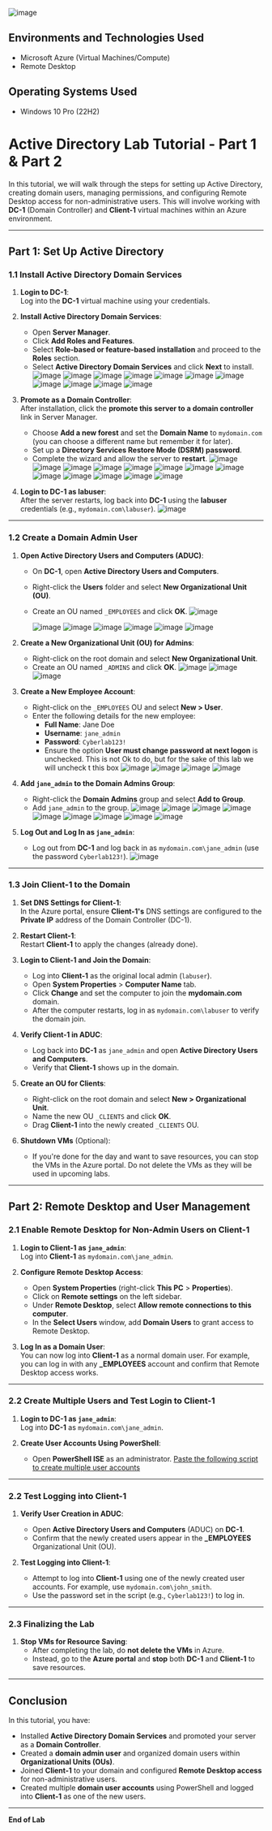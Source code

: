 ![image](https://github.com/user-attachments/assets/fe888fe7-ca6b-455e-b30c-1b77188f1e42)

<h2>Environments and Technologies Used</h2>

- Microsoft Azure (Virtual Machines/Compute)
- Remote Desktop


<h2>Operating Systems Used </h2>

- Windows 10 Pro (22H2)


# **Active Directory Lab Tutorial - Part 1 & Part 2**

In this tutorial, we will walk through the steps for setting up Active Directory, creating domain users, managing permissions, and configuring Remote Desktop access for non-administrative users. This will involve working with **DC-1** (Domain Controller) and **Client-1** virtual machines within an Azure environment.

---

## **Part 1: Set Up Active Directory**

### **1.1 Install Active Directory Domain Services**

1. **Login to DC-1**:  
   Log into the **DC-1** virtual machine using your credentials.

2. **Install Active Directory Domain Services**:  
   - Open **Server Manager**.
   - Click **Add Roles and Features**.
   - Select **Role-based or feature-based installation** and proceed to the **Roles** section.
   - Select **Active Directory Domain Services** and click **Next** to install.
     ![image](https://github.com/user-attachments/assets/807f18c1-2e9c-4958-906c-c4d973d9f6fa)
     ![image](https://github.com/user-attachments/assets/9a431209-1f4a-4ff6-9586-9e399069546c)
     ![image](https://github.com/user-attachments/assets/922111e0-01ce-4d0a-b7d6-4fcb612b5522)
     ![image](https://github.com/user-attachments/assets/33b3007a-184d-467f-ac5c-7a818eddbbc6)
     ![image](https://github.com/user-attachments/assets/3cda9b85-c03a-4c50-a1c4-0da25ffbd6f0)
     ![image](https://github.com/user-attachments/assets/5b100dff-cb56-49ce-b8a8-78383cc32a18)
     ![image](https://github.com/user-attachments/assets/44f4a4e2-37e2-43d2-b4ba-130d90b10074)
     ![image](https://github.com/user-attachments/assets/3de0861d-567a-4291-97e7-18d09b589162)
     ![image](https://github.com/user-attachments/assets/45bae865-c99c-48d1-8057-73287d6e608a)
     ![image](https://github.com/user-attachments/assets/ce6032e7-6c3a-4b2a-8f5c-065d40106352)
     ![image](https://github.com/user-attachments/assets/6d533257-a8eb-4356-a047-aa27f40a2906)












3. **Promote as a Domain Controller**:  
   After installation, click the **promote this server to a domain controller** link in Server Manager.
   - Choose **Add a new forest** and set the **Domain Name** to `mydomain.com` (you can choose a different name but remember it for later).
   - Set up a **Directory Services Restore Mode (DSRM) password**.
   - Complete the wizard and allow the server to **restart**.
     ![image](https://github.com/user-attachments/assets/27c4e54c-5708-46d3-8f7a-9ffaca17a70c)
     ![image](https://github.com/user-attachments/assets/19740026-67c4-4177-9824-0b8a55a6bd5a)
     ![image](https://github.com/user-attachments/assets/a468cf23-58e9-43ed-83dc-3b8b4e562cd8)
     ![image](https://github.com/user-attachments/assets/1eb77852-4471-40bc-8445-0ff087bd4de9)
     ![image](https://github.com/user-attachments/assets/8c84bd16-23dd-4686-9d34-d861fbcb5ef9)
     ![image](https://github.com/user-attachments/assets/4d9509cb-8a7e-47c1-a8d8-53b1838b8f09)
     ![image](https://github.com/user-attachments/assets/d8b1bbc7-cfcf-4456-8409-a32d39681e0c)
     ![image](https://github.com/user-attachments/assets/002c1ace-1786-4f55-9c58-6f2943d16bc7)
     ![image](https://github.com/user-attachments/assets/c4fb87f9-03a7-4742-bf37-34f4c4b832a0)
     ![image](https://github.com/user-attachments/assets/77a9d9bc-fc0c-422c-afb2-23de190e4f63)
     ![image](https://github.com/user-attachments/assets/1181020e-4b44-4ae9-b904-f643c5bf9645)
     ![image](https://github.com/user-attachments/assets/bacf4da6-839b-4f55-8791-4672b973140e)
     ![image](https://github.com/user-attachments/assets/526e8b8a-0850-4426-9ffd-7a3cf01e16ba)













     

4. **Login to DC-1 as labuser**:  
   After the server restarts, log back into **DC-1** using the **labuser** credentials (e.g., `mydomain.com\labuser`).
   ![image](https://github.com/user-attachments/assets/26b641bf-ddd8-43a8-8343-b88b76769b95)


---

### **1.2 Create a Domain Admin User**

1. **Open Active Directory Users and Computers (ADUC)**:  
   - On **DC-1**, open **Active Directory Users and Computers**.
   - Right-click the **Users** folder and select **New Organizational Unit (OU)**.
   - Create an OU named `_EMPLOYEES` and click **OK**.
     ![image](https://github.com/user-attachments/assets/9b679985-75e4-4dd1-a8fb-fade008dd39a)

     ![image](https://github.com/user-attachments/assets/fd8412b8-97a9-47a4-989f-fa37eeca46bb)
     ![image](https://github.com/user-attachments/assets/da8cb9da-1d18-4d01-80d0-e516a3212728)
     ![image](https://github.com/user-attachments/assets/cdf5e28d-cd57-4cc7-88e6-0649746e12ff)
     ![image](https://github.com/user-attachments/assets/6bc9c343-578f-4615-9625-0e7a26b2b981)
     ![image](https://github.com/user-attachments/assets/f9bd28f0-419a-4e4c-af7a-6199f1ad9e4e)
     ![image](https://github.com/user-attachments/assets/fabd9c9a-ad65-45a9-930d-90f1bff590b7)







     

2. **Create a New Organizational Unit (OU) for Admins**:  
   - Right-click on the root domain and select **New Organizational Unit**.
   - Create an OU named `_ADMINS` and click **OK**.
     ![image](https://github.com/user-attachments/assets/f4f212e9-8973-4c02-8f59-15ce1ce88f4c)
     ![image](https://github.com/user-attachments/assets/6b2b5094-9af4-46ee-98de-5c2060ecaa71)
     ![image](https://github.com/user-attachments/assets/bdedf304-1a1a-485d-9fa6-c3aa1e38cfab)




3. **Create a New Employee Account**:  
   - Right-click on the `_EMPLOYEES` OU and select **New > User**.
   - Enter the following details for the new employee:
     - **Full Name**: Jane Doe
     - **Username**: `jane_admin`
     - **Password**: `Cyberlab123!`
     - Ensure the option **User must change password at next logon** is unchecked. This is not Ok to do, but for the sake of this lab we will uncheck t         this box
       ![image](https://github.com/user-attachments/assets/1f4ff91b-1819-4f3d-93f1-a1399aac8605)
       ![image](https://github.com/user-attachments/assets/c2cdf91a-fcdb-4934-b0c5-2f04bd344b44)
       ![image](https://github.com/user-attachments/assets/01b6041c-0cba-47b7-a6d3-848d8519a476)
       ![image](https://github.com/user-attachments/assets/4e49e821-3445-43ce-b6c7-7b2bfb2f166e)




       

4. **Add `jane_admin` to the Domain Admins Group**:  
   - Right-click the **Domain Admins** group and select **Add to Group**.
   - Add `jane_admin` to the group.
     ![image](https://github.com/user-attachments/assets/4c764f6e-7fbb-4b2b-813e-7937bce051ee)
     ![image](https://github.com/user-attachments/assets/5e9f153a-ec40-47e2-a000-639b620878b8)
     ![image](https://github.com/user-attachments/assets/c31a3bc7-38d8-4075-8d81-6e977cbf4624)
     ![image](https://github.com/user-attachments/assets/f322f1f9-9958-43d8-9cd2-44955e31f3f8)
     ![image](https://github.com/user-attachments/assets/08dbb8c3-a69f-4156-8171-f151493cc30c)
     ![image](https://github.com/user-attachments/assets/84dbb532-fd8a-4f23-b463-94c7a6b2e78d)
     ![image](https://github.com/user-attachments/assets/8c287ca6-9f44-4e5a-8708-061b712f332d)
     ![image](https://github.com/user-attachments/assets/6866bc37-81d0-4ffd-89f3-b25decc1d463)
     ![image](https://github.com/user-attachments/assets/2cdf8ea3-7ce7-47f6-aaba-a9e0f97f6c38)






5. **Log Out and Log In as `jane_admin`**:  
   - Log out from **DC-1** and log back in as `mydomain.com\jane_admin` (use the password `Cyberlab123!`).
     ![image](https://github.com/user-attachments/assets/3800e0ec-dc92-4331-ac80-fce447668560)


---

### **1.3 Join Client-1 to the Domain**

1. **Set DNS Settings for Client-1**:  
   In the Azure portal, ensure **Client-1's** DNS settings are configured to the **Private IP** address of the Domain Controller (DC-1).

2. **Restart Client-1**:  
   Restart **Client-1** to apply the changes (already done).

3. **Login to Client-1 and Join the Domain**:  
   - Log into **Client-1** as the original local admin (`labuser`).
   - Open **System Properties** > **Computer Name** tab.
   - Click **Change** and set the computer to join the **mydomain.com** domain.
   - After the computer restarts, log in as `mydomain.com\labuser` to verify the domain join.

4. **Verify Client-1 in ADUC**:  
   - Log back into **DC-1** as `jane_admin` and open **Active Directory Users and Computers**.
   - Verify that **Client-1** shows up in the domain.

5. **Create an OU for Clients**:  
   - Right-click on the root domain and select **New > Organizational Unit**.
   - Name the new OU `_CLIENTS` and click **OK**.
   - Drag **Client-1** into the newly created `_CLIENTS` OU.

6. **Shutdown VMs** (Optional):  
   - If you're done for the day and want to save resources, you can stop the VMs in the Azure portal. Do not delete the VMs as they will be used in upcoming labs.

---

## **Part 2: Remote Desktop and User Management**

### **2.1 Enable Remote Desktop for Non-Admin Users on Client-1**

1. **Login to Client-1 as `jane_admin`**:  
   Log into **Client-1** as `mydomain.com\jane_admin`.

2. **Configure Remote Desktop Access**:
   - Open **System Properties** (right-click **This PC** > **Properties**).
   - Click on **Remote settings** on the left sidebar.
   - Under **Remote Desktop**, select **Allow remote connections to this computer**.
   - In the **Select Users** window, add **Domain Users** to grant access to Remote Desktop.

3. **Log In as a Domain User**:  
   You can now log into **Client-1** as a normal domain user. For example, you can log in with any **_EMPLOYEES** account and confirm that Remote Desktop access works.

---

### **2.2 Create Multiple Users and Test Login to Client-1**

1. **Login to DC-1 as `jane_admin`**:  
   Log into **DC-1** as `mydomain.com\jane_admin`.

2. **Create User Accounts Using PowerShell**:
   - Open **PowerShell ISE** as an administrator.
     [Paste the following script to create multiple user accounts](https://github.com/joshmadakor1/AD_PS/blob/master/Generate-Names-Create-Users.ps1)

---

### **2.2 Test Logging into Client-1**

1. **Verify User Creation in ADUC**:
   - Open **Active Directory Users and Computers** (ADUC) on **DC-1**.
   - Confirm that the newly created users appear in the **_EMPLOYEES** Organizational Unit (OU).

2. **Test Logging into Client-1**:
   - Attempt to log into **Client-1** using one of the newly created user accounts. For example, use `mydomain.com\john_smith`.
   - Use the password set in the script (e.g., `Cyberlab123!`) to log in.

---

### **2.3 Finalizing the Lab**

1. **Stop VMs for Resource Saving**:
   - After completing the lab, do **not delete the VMs** in Azure.
   - Instead, go to the **Azure portal** and **stop** both **DC-1** and **Client-1** to save resources.

---

## **Conclusion**

In this tutorial, you have:
- Installed **Active Directory Domain Services** and promoted your server as a **Domain Controller**.
- Created a **domain admin user** and organized domain users within **Organizational Units (OUs)**.
- Joined **Client-1** to your domain and configured **Remote Desktop access** for non-administrative users.
- Created multiple **domain user accounts** using PowerShell and logged into **Client-1** as one of the new users.

---

**End of Lab**
